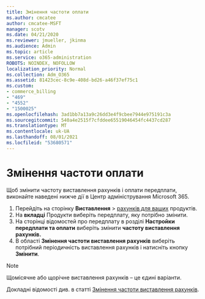 ```yaml
---
title: Змінення частоти оплати
ms.author: cmcatee
author: cmcatee-MSFT
manager: scotv
ms.date: 04/21/2020
ms.reviewer: jmueller, jkinma
ms.audience: Admin
ms.topic: article
ms.service: o365-administration
ROBOTS: NOINDEX, NOFOLLOW
localization_priority: Normal
ms.collection: Adm_O365
ms.assetid: 81423cec-8c9e-408d-bd26-a46f37ef75c1
ms.custom:
- commerce_billing
- "469"
- "4552"
- "1500025"
ms.openlocfilehash: 3ad1bb7a13a9c26dd3e4f9cbee7944e975191c3a
ms.sourcegitcommit: 540a4e2515f7cfddee65519046454fc4437cd287
ms.translationtype: MT
ms.contentlocale: uk-UA
ms.lasthandoff: 08/01/2021
ms.locfileid: "53680571"
---
```

# <a name="change-how-often-you-pay"></a>Змінення частоти оплати

Щоб змінити частоту виставлення рахунків і оплати передплати, виконайте наведені нижче дії в Центр адміністрування Microsoft 365.

1. Перейдіть на сторінку **Виставлення**  >  [рахунків для ваших](https://go.microsoft.com/fwlink/p/?linkid=842054) продуктів.
2. На **вкладці** Продукти виберіть передплату, яку потрібно змінити.
3. На сторінці відомостей про передплату в розділі **Настройки передплати та оплати** виберіть змінити **частоту виставлення рахунків.**
4. В області **Змінення частоти виставлення рахунків** виберіть потрібний періодичність виставлення рахунків і натисніть кнопку **Змінити**.

> [!NOTE]
> Щомісячне або щорічне виставлення рахунків – це єдині варіанти.

Докладні відомості див. в статті [Змінення частоти виставлення рахунків](/microsoft-365/commerce/billing-and-payments/change-payment-frequency).